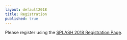 ```yaml
---
layout: default2018
title: Registration
published: true
---
```


Please register using the  [SPLASH 2018 Registration Page](https://2018.splashcon.org/attending/registration). 

